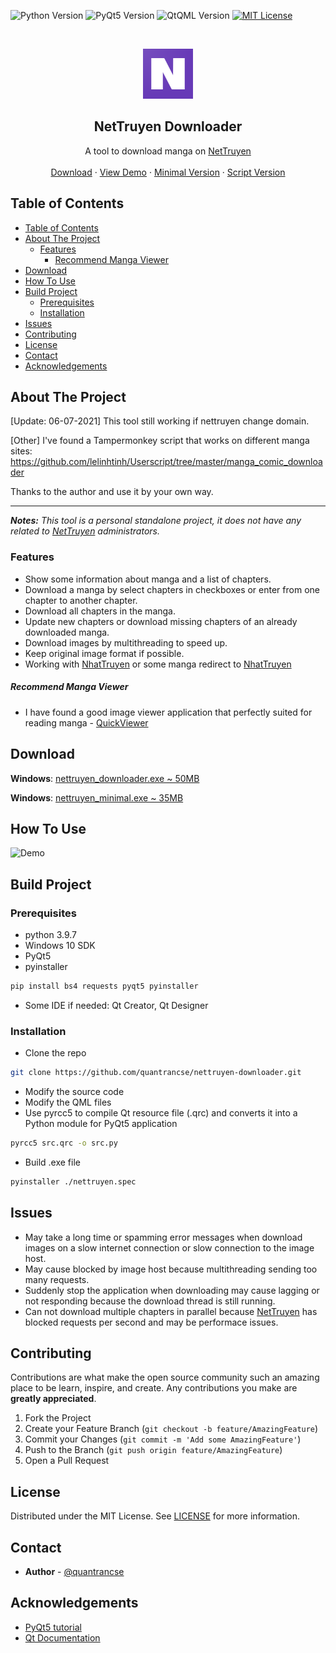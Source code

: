 ![Python Version][python-shield]
![PyQt5 Version][pyqt5-shield]
![QtQML Version][qtqml-shield]
[![MIT License][license-shield]][license-url]



<!-- PROJECT LOGO -->
<br />
<p align="center">
    <img src="images/logo.png" alt="Logo" width="80" height="80"></img>

  <h2 align="center">NetTruyen Downloader</h2>

  <p align="center">
    A tool to download manga on <a href=http://www.nettruyenmax.com>NetTruyen</a>
    <br />
    <br />
    <a href="#download">Download</a>
    ·
    <a href="#how-to-use">View Demo</a>
    ·
    <a href="https://github.com/quantrancse/nettruyen-downloader-minimal">Minimal Version</a>
    ·
    <a href="https://github.com/quantrancse/nettruyen-downloader-script">Script Version</a>
  </p>
</p>



<!-- TABLE OF CONTENTS -->
## Table of Contents

- [Table of Contents](#table-of-contents)
- [About The Project](#about-the-project)
  - [Features](#features)
      - [Recommend Manga Viewer](#recommend-manga-viewer)
- [Download](#download)
- [How To Use](#how-to-use)
- [Build Project](#build-project)
  - [Prerequisites](#prerequisites)
  - [Installation](#installation)
- [Issues](#issues)
- [Contributing](#contributing)
- [License](#license)
- [Contact](#contact)
- [Acknowledgements](#acknowledgements)

<!-- ABOUT THE PROJECT -->
## About The Project
[Update: 06-07-2021] This tool still working if nettruyen change domain.

[Other] I've found a Tampermonkey script that works on different manga sites: https://github.com/lelinhtinh/Userscript/tree/master/manga_comic_downloader

Thanks to the author and use it by your own way.

---

**_Notes:_** _This tool is a personal standalone project, it does not have any related to [NetTruyen](http://www.nettruyenmax.com) administrators._

### Features
* Show some information about manga and a list of chapters.
* Download a manga by select chapters in checkboxes or enter from one chapter to another chapter.
* Download all chapters in the manga.
* Update new chapters or download missing chapters of an already downloaded manga.
* Download images by multithreading to speed up.
* Keep original image format if possible.
* Working with [NhatTruyen](http://nhattruyenmin.com/) or some manga redirect to [NhatTruyen](http://nhattruyenmin.com/)

##### Recommend Manga Viewer

* I have found a good image viewer application that perfectly suited for reading manga - [QuickViewer](https://kanryu.github.io/quickviewer/)

<!-- Download -->
## Download

**Windows**: [nettruyen_downloader.exe ~ 50MB](https://rebrand.ly/nettruyen-downloader)

**Windows**: [nettruyen_minimal.exe ~ 35MB](https://rebrand.ly/nettruyen_minimal)

<!-- USAGE EXAMPLES -->
## How To Use

![Demo](images/demo.gif)

<!-- Build Project -->
## Build Project

### Prerequisites

* python 3.9.7
* Windows 10 SDK
* PyQt5
* pyinstaller
```sh
pip install bs4 requests pyqt5 pyinstaller
```
* Some IDE if needed: Qt Creator, Qt Designer

### Installation

* Clone the repo
```sh
git clone https://github.com/quantrancse/nettruyen-downloader.git
```
* Modify the source code
* Modify the QML files
* Use pyrcc5 to compile Qt resource file (.qrc) and converts it into a Python module for PyQt5 application
```sh
pyrcc5 src.qrc -o src.py
```
* Build .exe file
```sh
pyinstaller ./nettruyen.spec
```

<!-- ISSUES -->
## Issues

* May take a long time or spamming error messages when download images on a slow internet connection or slow connection to the image host.
* May cause blocked by image host because multithreading sending too many requests.
* Suddenly stop the application when downloading may cause lagging or not responding because the download thread is still running.
* Can not download multiple chapters in parallel because [NetTruyen](http://www.nettruyenmax.com) has blocked requests per second and may be performace issues.

<!-- CONTRIBUTING -->
## Contributing

Contributions are what make the open source community such an amazing place to be learn, inspire, and create. Any contributions you make are **greatly appreciated**.

1. Fork the Project
2. Create your Feature Branch (`git checkout -b feature/AmazingFeature`)
3. Commit your Changes (`git commit -m 'Add some AmazingFeature'`)
4. Push to the Branch (`git push origin feature/AmazingFeature`)
5. Open a Pull Request

<!-- LICENSE -->
## License

Distributed under the MIT License. See [LICENSE][license-url] for more information.

<!-- CONTACT -->
## Contact

* **Author** - [@quantrancse](https://quantrancse.github.io)

<!-- ACKNOWLEDGEMENTS -->
## Acknowledgements
* [PyQt5 tutorial](https://build-system.fman.io/pyqt5-tutorial)
* [Qt Documentation](https://doc.qt.io/)

<!-- MARKDOWN LINKS & IMAGES -->
[python-shield]: https://img.shields.io/badge/python-3.9.6-brightgreen?style=flat-square
[pyqt5-shield]: https://img.shields.io/badge/PyQt5-5.14.1-blue?style=flat-square
[qtqml-shield]: https://img.shields.io/badge/QtQML-5.14.1-brightgreen?style=flat-square
[license-shield]: https://img.shields.io/github/license/quantrancse/nettruyen-downloader?style=flat-square
[license-url]: https://github.com/quantrancse/nettruyen-downloader/blob/master/LICENSE
